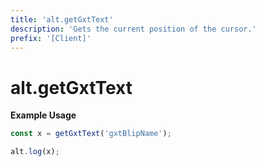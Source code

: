 ```yaml
---
title: 'alt.getGxtText'
description: 'Gets the current position of the cursor.'
prefix: '[Client]'
---
```


# alt.getGxtText

**Example Usage**

```js
const x = getGxtText('gxtBlipName');

alt.log(x);
```
